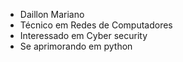 - Daillon Mariano
- Técnico em Redes de Computadores
- Interessado em Cyber security
- Se aprimorando em python

<!---
Deyllon-404/Deyllon-404 is a ✨ special ✨ repository because its `README.md` (this file) appears on your GitHub profile.
You can click the Preview link to take a look at your changes.
--->
